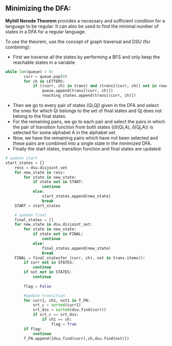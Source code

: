 
## Minimizing the DFA:

**Myhill Nerode Theorem** provides a necessary and sufficient condition for a language to be regular. It can also be used to find the minimal number of states in a DFA for a regular language.

To use the theorem, use the concept of graph traversal and DSU (for combining):

- First we traverse all the states by performing a BFS and only keep the reachable states in a variable

```python
while len(queue) > 0:
        curr = queue.pop(0)
        for ch in LETTERS:
            if ((curr, ch) in trans) and (trans[(curr, ch)] not in reaching_states):
                queue.append(trans[(curr, ch)])
                reaching_states.append(trans[(curr, ch)])
```

- Then we go to every pair of states (Qi,Qj)  given in the DFA and select the ones for which Qi belongs to the set of final states and Qj does not belong to the final states.
- For the remaining pairs, we go to each pair and select the pairs in which the pair of transition function from both states (($\delta$(Qi,A), $\delta$(Qj,A))  is selected for some alphabet A in the alphabet set.
- Now, we have the remaining pairs which have not been selected and these pairs are combined into a single state in the minimized DFA.
- Finally the start states, transition function and final states are updated:

```python
# update start
start_states = []
    ress = dsu.disjoint_set
    for new_state in ress:
        for state in new_state:
            if state not in START:
                continue
            else:
                start_states.append(new_state)
                break
    START = start_states

    # update final
    final_states = []
    for new_state in dsu.disjoint_set:
        for state in new_state:
            if state not in FINAL:
                continue
            else:
                final_states.append(new_state)
                break
    FINAL = final_statesfor (curr, ch), nxt in trans.items():
        if curr not in STATES:
            continue
        if nxt not in STATES:
            continue
        
        flag = False

		#update transition
        for curr1, ch1, nxt1 in T_FN:
            srt_c = sorted(curr1)
            srt_dss = sorted(dsu.find(curr))
            if srt_c == srt_dss:
                if ch1 == ch:
                    flag = True
        if flag:
            continue
        T_FN.append([dsu.find(curr),ch,dsu.find(nxt)])
```